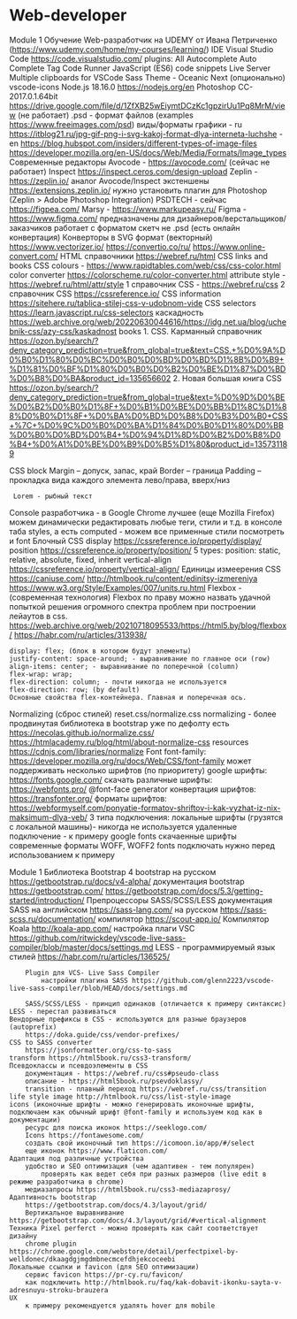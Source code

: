 # Web-developer
Module 1
Обучение Web-разработчик на UDEMY от Ивана Петриченко (https://www.udemy.com/home/my-courses/learning/)
IDE Visual Studio Code https://code.visualstudio.com/
	plugins:
		All Autocomplete
		Auto Complete Tag
		Code Runner
		JavaScript (ES6) code snippets
		Live Server
		Multiple clipboards for VSCode
		Sass
		Theme - Oceanic Next (опционально)
		vscode-icons
Node.js 18.16.0 https://nodejs.org/en
Photoshop CC-2017.0.1.64bit https://drive.google.com/file/d/1ZfXB25wEiymtDCzKc1gpzirUu1Pq8MrM/view (не работает)
	.psd - формат файлов (examples https://www.freeimages.com/psd)
	виды/форматы графики
		- ru https://itblog21.ru/jpg-gif-png-i-svg-kakoj-format-dlya-interneta-luchshe
		- en https://blog.hubspot.com/insiders/different-types-of-image-files
			 https://developer.mozilla.org/en-US/docs/Web/Media/Formats/Image_types
Современные редакторы
	Avocode - https://avocode.com/ (сейчас не работает)
	Inspect https://inspect.ceros.com/design-upload
	Zeplin - https://zeplin.io/ аналог Avocode/Inspect
		экстеншены https://extensions.zeplin.io/
		нужно установить плагин для Photoshop (Zeplin > Adobe Photoshop Integration)
	PSDTECH - сейчас https://figpea.com/
	Marsy - https://www.markupeasy.ru/
	Figma - https://www.figma.com/ предназначены для дизайнеров/верстальщиков/заказчиков
		работает с форматом скетч не .psd (есть онлайн конвертация)
Конверторы в SVG формат (векторный)
	https://www.vectorizer.io/
	https://convertio.co/ru/
	https://www.online-convert.com/
HTML справочники
	https://webref.ru/html
CSS links and books
	CSS colours - https://www.rapidtables.com/web/css/css-color.html
	color converter https://colorscheme.ru/color-converter.html
	attribute style - https://webref.ru/html/attr/style
	1 справочник CSS - https://webref.ru/css
	2 справочник CSS https://cssreference.io/
	CSS information https://sitehere.ru/tablica-stilej-css-v-udobnom-vide
	CSS selectors 		https://learn.javascript.ru/css-selectors
		каскадность  	https://web.archive.org/web/20220630044616/https://idg.net.ua/blog/uchebnik-css/azy-css/kaskadnost
	books
		1. CSS. Карманный справочник https://ozon.by/search/?deny_category_prediction=true&from_global=true&text=CSS.+%D0%9A%D0%B0%D1%80%D0%BC%D0%B0%D0%BD%D0%BD%D1%8B%D0%B9+%D1%81%D0%BF%D1%80%D0%B0%D0%B2%D0%BE%D1%87%D0%BD%D0%B8%D0%BA&product_id=135656602
		2. Новая большая книга CSS https://ozon.by/search/?deny_category_prediction=true&from_global=true&text=%D0%9D%D0%BE%D0%B2%D0%B0%D1%8F+%D0%B1%D0%BE%D0%BB%D1%8C%D1%88%D0%B0%D1%8F+%D0%BA%D0%BD%D0%B8%D0%B3%D0%B0+CSS+%7C+%D0%9C%D0%B0%D0%BA%D1%84%D0%B0%D1%80%D0%BB%D0%B0%D0%BD%D0%B4+%D0%94%D1%8D%D0%B2%D0%B8%D0%B4+%D0%A1%D0%BE%D0%B9%D0%B5%D1%80&product_id=135731189
		
CSS block
	Margin – допуск, запас, край
	Border – граница
	Padding – прокладка
	 вида каждого элемента лево/права, вверх/низ
	 
	 Lorem - рыбный текст
Console разработчика - в Google Chrome лучшее (еще Mozilla Firefox)
	можем динамически редактировать любые теги, стили и т.д.
	в консоле таба styles, а есть computed - можем все применные стили посмотреть и font
Блочный CSS 
	display https://cssreference.io/property/display/
	position https://cssreference.io/property/position/
	5 types: position: static, relative, absolute, fixed, inherit
	vertical-align https://cssreference.io/property/vertical-align/
Единицы измеерения CSS
	https://caniuse.com/
	http://htmlbook.ru/content/edinitsy-izmereniya
	https://www.w3.org/Style/Examples/007/units.ru.html
Flexbox - (современная технология) Flexbox по праву можно назвать удачной попыткой решения огромного спектра проблем при построении лейаутов в css.
	https://web.archive.org/web/20210718095533/https://html5.by/blog/flexbox/
	https://habr.com/ru/articles/313938/
	
	display: flex; (блок в котором будут элементы)
	justify-content: space-around; - выравнивание по главное оси (row)
	align-items: center; - выравнивание по поперечной (column)
	flex-wrap: wrap;
	flex-direction: column; - почти никогда не используется
	flex-direction: row; (by default)
	Основные свойства flex-контейнера. Главная и поперечная ось.
Normalizing (сброс стилей) reset.css/normalize.css
	normalizing - более продвинутая библиотека
	в bootstrap уже по дефолту есть
	https://necolas.github.io/normalize.css/
	https://htmlacademy.ru/blog/html/about-normalize-css
	resources https://cdnjs.com/libraries/normalize
Font
	font-family: https://developer.mozilla.org/ru/docs/Web/CSS/font-family
		может поддерживать несколько шрифтов (по приоритету)
	google шрифты: https://fonts.google.com/
	скачать различные шрифты: https://webfonts.pro/
	@font-face generator конвертация шрифтов: https://transfonter.org/
	форматы шрифтов: https://webformyself.com/ponyatie-formatov-shriftov-i-kak-vyzhat-iz-nix-maksimum-dlya-veb/
	3 типа подключения:
		локальные шрифты (грузятся с локальной машины)- никогда не используется
		удаленные подключение - к примеру google fonts
		скачаенные шрифты
	современные форматы WOFF, WOFF2
	fonts подключать нужно перед использованием к примеру 
		<link href="css/fonts.css" rel="stylesheet">
		<link href="css/style.css" rel="stylesheet">

Module 1
	Библиотека Bootstrap 4
		bootstrap на русском https://getbootstrap.ru/docs/v4-alpha/
		документация bootstrap https://getbootstrap.com/
		https://getbootstrap.com/docs/5.3/getting-started/introduction/
	Препроцессоры SASS/SCSS/LESS
		документация SASS на английском https://sass-lang.com/
			на русском https://sass-scss.ru/documentation/
		компилятор https://scout-app.io/
		Компилятор Koala http://koala-app.com/
		настройка плаги VSC https://github.com/ritwickdey/vscode-live-sass-compiler/blob/master/docs/settings.md
		LESS - программируемый язык стилей https://habr.com/ru/articles/136525/
		
		Plugin для VCS- Live Sass Compiler 
			настройки плагина SASS https://github.com/glenn2223/vscode-live-sass-compiler/blob/HEAD/docs/settings.md
		
		SASS/SCSS/LESS - принцип одинаков (отличается к примеру синтаксис) LESS - перестал развиваться
	Вендорные префиксы в CSS - используются для разные браузеров (autoprefix)
		https://doka.guide/css/vendor-prefixes/
	CSS to SASS converter
		https://jsonformatter.org/css-to-sass
	transform https://html5book.ru/css3-transform/
	Псевдоклассы и псевдоэлементы в CSS
		документация - https://webref.ru/css#pseudo-class
		описание - https://html5book.ru/psevdoklassy/
		transition - плавный переход https://webref.ru/css/transition
	life style image http://htmlbook.ru/css/list-style-image
	icons (иконочные шрифты - можно генерировать иконочные шрифты, подключаем как обычный шрифт @font-family и используем код как в документации)
		ресурс для поиска иконок https://seeklogo.com/
		Icons https://fontawesome.com/
		создать свой иконочный тип https://icomoon.io/app/#/select
		еще иконок https://www.flaticon.com/
	Адаптация под различные устройства
		удобство и SEO оптимизация (чем адаптивен - тем популярен)
			проверять как ведет себя при разных размеров (live edit в режиме разработчика в chrome)
		медиазапросы https://html5book.ru/css3-mediazaprosy/
	Адаптивность bootstrap
		https://getbootstrap.com/docs/4.3/layout/grid/
		Вертикальное выравнивание https://getbootstrap.com/docs/4.3/layout/grid/#vertical-alignment
	Техника Pixel perferct - можно проверять как сайт соответствует дизайну
		chrome plugin https://chrome.google.com/webstore/detail/perfectpixel-by-welldonec/dkaagdgjmgdmbnecmcefdhjekcoceebi
	Локальные ссылки и favicon (для SEO оптимизации)
		сервис favicon https://pr-cy.ru/favicon/
		как подключить http://htmlbook.ru/faq/kak-dobavit-ikonku-sayta-v-adresnuyu-stroku-brauzera
	UX
		к примеру рекомендуется удалять hover для mobile
			